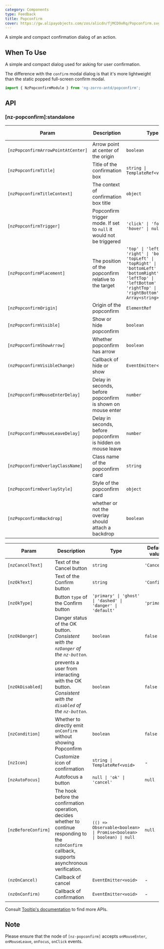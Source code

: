 ```yaml
---
category: Components
type: Feedback
title: Popconfirm
cover: https://gw.alipayobjects.com/zos/alicdn/fjMCD9xRq/Popconfirm.svg
---
```


A simple and compact confirmation dialog of an action.

## When To Use

A simple and compact dialog used for asking for user confirmation.

The difference with the `confirm` modal dialog is that it's more lightweight than the static popped full-screen confirm modal.

```ts
import { NzPopconfirmModule } from 'ng-zorro-antd/popconfirm';
```

## API


### [nz-popconfirm]:standalone

| Param                              | Description                                                         | Type                                                                                                                                                                              | Default value |
| ---------------------------------- | ------------------------------------------------------------------- | --------------------------------------------------------------------------------------------------------------------------------------------------------------------------------- | ------------- |
| `[nzPopconfirmArrowPointAtCenter]` | Arrow point at center of the origin                                 | `boolean`                                                                                                                                                                         | `false`       |
| `[nzPopconfirmTitle]`              | Title of the confirmation box                                       | `string \| TemplateRef<void>`                                                                                                                                                     | -             |
| `[nzPopconfirmTitleContext]`       | The context of confirmation box title                               | `object`                                                                                                                                                                          | -             |
| `[nzPopconfirmTrigger]`            | Popconfirm trigger mode. If set to `null` it would not be triggered | `'click' \| 'focus' \| 'hover' \| null`                                                                                                                                           | `'click'`     |
| `[nzPopconfirmPlacement]`          | The position of the popconfirm relative to the target               | `'top' \| 'left' \| 'right' \| 'bottom' \| 'topLeft' \| 'topRight' \| 'bottomLeft' \| 'bottomRight' \| 'leftTop' \| 'leftBottom' \| 'rightTop' \| 'rightBottom' \| Array<string>` | `'top'`       |
| `[nzPopconfirmOrigin]`             | Origin of the popconfirm                                            | `ElementRef`                                                                                                                                                                      | -             |
| `[nzPopconfirmVisible]`            | Show or hide popconfirm                                             | `boolean`                                                                                                                                                                         | `false`       |
| `[nzPopconfirmShowArrow]`          | Whether popconfirm has arrow                                        | `boolean`                                                                                                                                                                         | `true`        |
| `(nzPopconfirmVisibleChange)`      | Callback of hide or show                                            | `EventEmitter<boolean>`                                                                                                                                                           | -             |
| `[nzPopconfirmMouseEnterDelay]`    | Delay in seconds, before popconfirm is shown on mouse enter         | `number`                                                                                                                                                                          | `0.15`        |
| `[nzPopconfirmMouseLeaveDelay]`    | Delay in seconds, before popconfirm is hidden on mouse leave        | `number`                                                                                                                                                                          | `0.1`         |
| `[nzPopconfirmOverlayClassName]`   | Class name of the popconfirm card                                   | `string`                                                                                                                                                                          | -             |
| `[nzPopconfirmOverlayStyle]`       | Style of the popconfirm card                                        | `object`                                                                                                                                                                          | -             |
| `[nzPopconfirmBackdrop]`           | whether or not the overlay should attach a backdrop                 | `boolean`                                                                                                                                                                         | `false`       |

| Param               | Description                                                                                                                                           | Type                                                                 | Default value | Global Config |
| ------------------- | ----------------------------------------------------------------------------------------------------------------------------------------------------- | -------------------------------------------------------------------- | ------------- | ------------- |
| `[nzCancelText]`    | Text of the Cancel button                                                                                                                             | `string`                                                             | `'Cancel'`    | -             |
| `[nzOkText]`        | Text of the Confirm button                                                                                                                            | `string`                                                             | `'Confirm'`   | -             |
| `[nzOkType]`        | Button `type` of the Confirm button                                                                                                                   | `'primary' \| 'ghost' \| 'dashed' \| 'danger' \| 'default'`          | `'primary'`   | -             |
| `[nzOkDanger]`      | Danger status of the OK button. <i>Consistent with the `nzDanger` of the `nz-button`.</i>                                                             | `boolean`                                                            | `false`       | -             |
| `[nzOkDisabled]`    | prevents a user from interacting with the OK button. <i>Consistent with the `disabled` of the `nz-button`.</i>                                                             | `boolean`                                                            | `false`       | -             |
| `[nzCondition]`     | Whether to directly emit `onConfirm` without showing Popconfirm                                                                                       | `boolean`                                                            | `false`       | -             |
| `[nzIcon]`          | Customize icon of confirmation                                                                                                                        | `string \| TemplateRef<void>`                                        | -             | -             |
| `[nzAutoFocus]`     | Autofocus a button                                                                                                                                    | `null \| 'ok' \| 'cancel'`                                           | `null`        | ✅            |
| `[nzBeforeConfirm]` | The hook before the confirmation operation, decides whether to continue responding to the `nzOnConfirm` callback, supports asynchronous verification. | `(() => Observable<boolean> \| Promise<boolean> \| boolean) \| null` | `null`        | -             |
| `(nzOnCancel)`      | Callback of cancel                                                                                                                                    | `EventEmitter<void>`                                                 | -             | -             |
| `(nzOnConfirm)`     | Callback of confirmation                                                                                                                              | `EventEmitter<void>`                                                 | -             | -             |

Consult [Tooltip's documentation](/components/tooltip/en#api) to find more APIs.

## Note

Please ensure that the node of `[nz-popconfirm]` accepts `onMouseEnter`, `onMouseLeave`, `onFocus`, `onClick` events.
